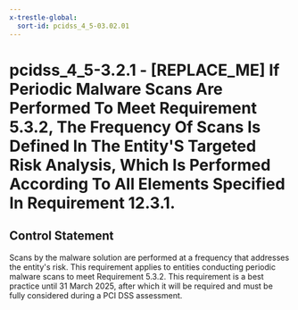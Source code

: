 ```yaml
---
x-trestle-global:
  sort-id: pcidss_4_5-03.02.01
---
```


# pcidss_4_5-3.2.1 - \[REPLACE_ME\] If Periodic Malware Scans Are Performed To Meet Requirement 5.3.2, The Frequency Of Scans Is Defined In The Entity'S Targeted Risk Analysis, Which Is Performed According To All Elements Specified In Requirement 12.3.1.

## Control Statement

Scans by the malware solution are performed at a frequency that addresses the entity's
risk. This requirement applies to entities conducting periodic malware scans to meet
Requirement 5.3.2. This requirement is a best practice until 31 March 2025, after which
it will be required and must be fully considered during a PCI DSS assessment.
